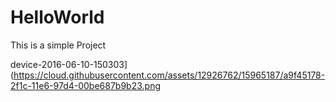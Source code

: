 # HelloWorld
This is a simple Project

device-2016-06-10-150303](https://cloud.githubusercontent.com/assets/12926762/15965187/a9f45178-2f1c-11e6-97d4-00be687b9b23.png
